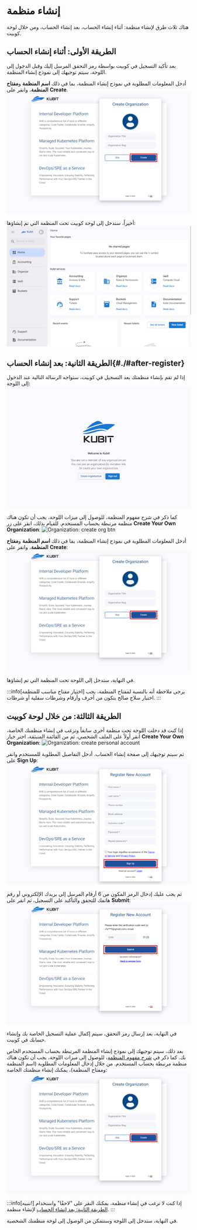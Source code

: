 # إنشاء منظمة

هناك ثلاث طرق لإنشاء منظمة: أثناء إنشاء الحساب، بعد إنشاء الحساب، ومن خلال لوحة كوبيت.

## الطريقة الأولى: أثناء إنشاء الحساب

بعد تأكيد التسجيل في كوبيت بواسطة رمز التحقق المرسل إليك وقبل الدخول إلى اللوحة، سيتم توجيهك إلى نموذج إنشاء المنظمة.

أدخل المعلومات المطلوبة في نموذج إنشاء المنظمة، بما في ذلك **اسم المنظمة** و**مفتاح المنظمة**، وانقر على **Create**.
![Organization: create org after register](create-org-after-register.png)

أخيراً، ستدخل إلى لوحة كوبيت تحت المنظمة التي تم إنشاؤها:
![Organization: panel after register](panel-after-register.png)

## الطريقة الثانية: بعد إنشاء الحساب{#./#after-register}

إذا لم تقم بإنشاء منظمتك بعد التسجيل في كوبيت، ستواجه الرسالة التالية عند الدخول إلى اللوحة:
![Organization: no org user](no-org-page.png)

كما ذكر في شرح مفهوم المنظمة، للوصول إلى ميزات اللوحة، يجب أن تكون هناك منظمة مرتبطة بحساب المستخدم. للقيام بذلك، انقر على زر **Create Your Own Organization**:
![Organization: create org btn](create-org-btn.jpeg)

أدخل المعلومات المطلوبة في نموذج إنشاء المنظمة، بما في ذلك **اسم المنظمة** و**مفتاح المنظمة**، وانقر على **Create**:
![Organization: create owned org](create-org-after-register.png)

في النهاية، ستدخل إلى اللوحة تحت المنظمة التي تم إنشاؤها.

:::info[اختيار مفتاح مناسب للمنظمة]
يرجى ملاحظة أنه بالنسبة لمفتاح المنظمة، يجب اختيار سلاج صالح يتكون من أحرف وأرقام وشرطات سفلية أو شرطات.
:::

## الطريقة الثالثة: من خلال لوحة كوبيت

إذا كنت قد دخلت اللوحة تحت منظمة أخرى سابقاً وترغب في إنشاء منظمتك الخاصة، انقر أولاً على الملف الشخصي، ثم من القائمة المنبثقة، اختر خيار **Create Your Own Organization**:
![Organization: create personal account](create-personal-account.png)

ثم سيتم توجيهك إلى صفحة إنشاء الحساب. أدخل التفاصيل المطلوبة للمستخدم وانقر على **Sign Up**:
![Panel: personal account form](register-form.png)

ثم يجب عليك إدخال الرمز المكون من 6 أرقام المرسل إلى بريدك الإلكتروني أو رقم هاتفك للتحقق والتأكيد على التسجيل، ثم انقر على **Submit**:
![Panel: enter confirm code](enter-confirm-code-register.png)

في النهاية، بعد إرسال رمز التحقق، سيتم إكمال عملية التسجيل الخاصة بك وإنشاء حسابك في كوبيت.

بعد ذلك، سيتم توجيهك إلى نموذج إنشاء المنظمة المرتبطة بحساب المستخدم الخاص بك. كما ذكر في [شرح مفهوم المنظمة](../#organization)، للوصول إلى ميزات اللوحة، يجب أن تكون هناك منظمة مرتبطة بحساب المستخدم. من خلال إدخال المعلومات المطلوبة (اسم المنظمة ومفتاح المنظمة)، يمكنك إنشاء منظمتك الخاصة:
![Panel: create org after register](create-org-after-register.png)

:::info[تنبيه!]
إذا كنت لا ترغب في إنشاء منظمة، يمكنك النقر على "لاحقًا" واستخدام [الطريقة الثانية: بعد إنشاء الحساب](./#after-register) لإنشاء منظمة.
:::

في النهاية، ستدخل إلى اللوحة وستتمكن من الوصول إلى لوحة منظمتك الشخصية.
